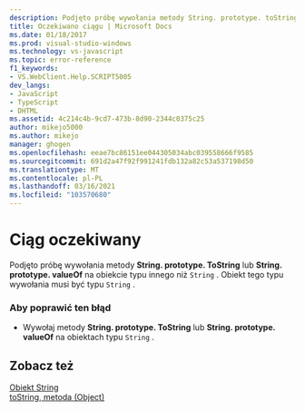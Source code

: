 ```yaml
---
description: Podjęto próbę wywołania metody String. prototype. toString lub String. prototype. valueOf na obiekcie typu innego niż ciąg.
title: Oczekiwano ciągu | Microsoft Docs
ms.date: 01/18/2017
ms.prod: visual-studio-windows
ms.technology: vs-javascript
ms.topic: error-reference
f1_keywords:
- VS.WebClient.Help.SCRIPT5005
dev_langs:
- JavaScript
- TypeScript
- DHTML
ms.assetid: 4c214c4b-9cd7-473b-8d90-2344c0375c25
author: mikejo5000
ms.author: mikejo
manager: ghogen
ms.openlocfilehash: eeae7bc86151ee044305034abc039558666f9585
ms.sourcegitcommit: 691d2a47f92f991241fdb132a82c53a537198d50
ms.translationtype: MT
ms.contentlocale: pl-PL
ms.lasthandoff: 03/16/2021
ms.locfileid: "103570680"
---
```

# <a name="string-expected"></a>Ciąg oczekiwany
Podjęto próbę wywołania metody **String. prototype. ToString** lub **String. prototype. valueOf** na obiekcie typu innego niż `String` . Obiekt tego typu wywołania musi być typu `String` .  
  
### <a name="to-correct-this-error"></a>Aby poprawić ten błąd  
  
- Wywołaj metody **String. prototype. ToString** lub **String. prototype. valueOf** na obiektach typu `String` .  
  
## <a name="see-also"></a>Zobacz też  
 [Obiekt String](https://developer.mozilla.org/docs/Web/JavaScript/Reference/Global_Objects/String)   
 [toString, metoda (Object)](https://developer.mozilla.org/docs/Web/JavaScript/Reference/Global_Objects/Object/tostring)
